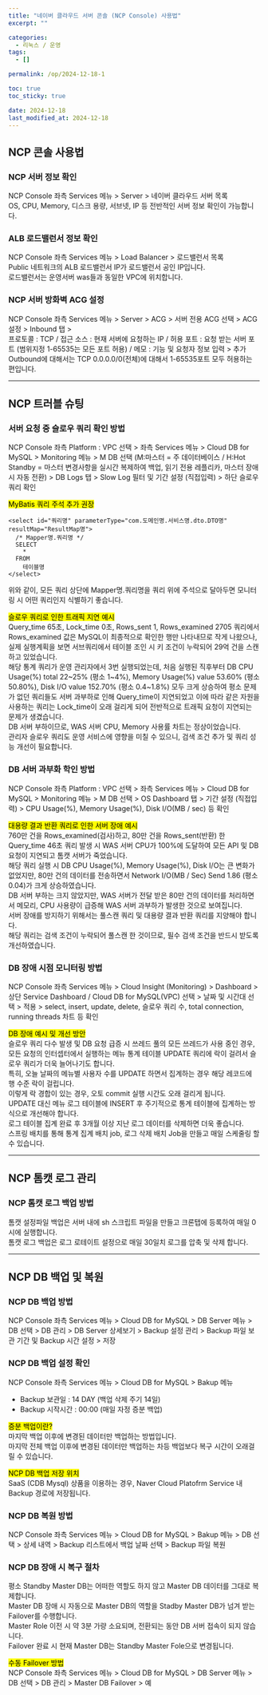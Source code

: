 ```yaml
---
title: "네이버 클라우드 서버 콘솔 (NCP Console) 사용법"
excerpt: ""

categories:
  - 리눅스 / 운영
tags:
  - []

permalink: /op/2024-12-18-1

toc: true
toc_sticky: true

date: 2024-12-18
last_modified_at: 2024-12-18
---
```


## NCP 콘솔 사용법

### NCP 서버 정보 확인
NCP Console 좌측 Services 메뉴 > Server > 네이버 클라우드 서버 목록  
OS, CPU, Memory, 디스크 용량, 서브넷, IP 등 전반적인 서버 정보 확인이 가능합니다.

### ALB 로드밸런서 정보 확인
NCP Console 좌측 Services 메뉴 > Load Balancer > 로드밸런서 목록  
Public 네트워크의 ALB 로드밸런서 IP가 로드밸런서 공인 IP입니다.  
로드밸런서는 운영서버 was들과 동일한 VPC에 위치합니다.

### NCP 서버 방화벽 ACG 설정
NCP Console 좌측 Services 메뉴 > Server > ACG > 서버 전용 ACG 선택 > ACG 설정 > Inbound 탭 >  
프로토콜 : TCP / 접근 소스 : 현재 서버에 요청하는 IP / 허용 포트 : 요청 받는 서버 포트 (범위지정 1-65535는 모든 포트 허용) / 메모 : 기능 및 요청자 정보 입력 > 추가  
Outbound에 대해서는 TCP 0.0.0.0/0(전체)에 대해서 1-65535포트 모두 허용하는 편입니다.

---

## NCP 트러블 슈팅

### 서버 요청 중 슬로우 쿼리 확인 방법
NCP Console 좌측 Platform : VPC 선택 > 좌측 Services 메뉴 > Cloud DB for MySQL > Monitoring 메뉴 > M DB 선택 (M:마스터 = 주 데이터베이스 / H:Hot Standby = 마스터 변경사항을 실시간 복제하여 백업, 읽기 전용 레플리카, 마스터 장애 시 자동 전환) > DB Logs 탭 > Slow Log 필터 및 기간 설정 (직접입력) > 하단 슬로우 쿼리 확인

<mark>MyBatis 쿼리 주석 추가 권장</mark>
```
<select id="쿼리명" parameterType="com.도메인명.서비스명.dto.DTO명" resultMap="ResultMap명">
  /* Mapper명.쿼리명 */
  SELECT
    *
  FROM
    테이블명
</select>
```
위와 같이, 모든 쿼리 상단에 Mapper명.쿼리명을 쿼리 위에 주석으로 달아두면 모니터링 시 어떤 쿼리인지 식별하기 좋습니다.

<mark>슬로우 쿼리로 인한 트래픽 지연 예시</mark>  
Query_time 65초, Lock_time 0초, Rows_sent 1, Rows_examined 2705 쿼리에서 Rows_examined 값은 MySQL이 최종적으로 확인한 행만 나타내므로 작게 나왔으나, 실제 실행계획을 보면 서브쿼리에서 테이블 조인 시 키 조건이 누락되어 29억 건을 스캔하고 있었습니다.  
해당 통계 쿼리가 운영 관리자에서 3번 실행되었는데, 처음 실행된 직후부터 DB CPU Usage(%) total 22~25% (평소 1~4%), Memory Usage(%) value 53.60% (평소 50.80%), Disk I/O value 152.70% (평소 0.4~1.8%) 모두 크게 상승하여 평소 문제가 없던 쿼리들도 서버 과부하로 인해 Query_time이 지연되었고 이에 따라 같은 자원을 사용하는 쿼리는 Lock_time이 오래 걸리게 되어 전반적으로 트래픽 요청이 지연되는 문제가 생겼습니다.  
DB 서버 부하이므로, WAS 서버 CPU, Memory 사용률 차트는 정상이었습니다.  
관리자 슬로우 쿼리도 운영 서비스에 영향을 미칠 수 있으니, 검색 조건 추가 및 쿼리 성능 개선이 필요합니다.

### DB 서버 과부화 학인 방법
NCP Console 좌측 Platform : VPC 선택 > 좌측 Services 메뉴 > Cloud DB for MySQL > Monitoring 메뉴 > M DB 선택 > OS Dashboard 탭 > 기간 설정 (직접입력) > CPU Usage(%), Memory Usage(%), Disk I/O(MB / sec) 등 확인

<mark>대용량 결과 반환 쿼리로 인한 서버 장애 예시</mark>  
760만 건을 Rows_examined(검사)하고, 80만 건을 Rows_sent(반환) 한 Query_time 46초 쿼리 발생 시 WAS 서버 CPU가 100%에 도달하여 모든 API 및 DB 요청이 지연되고 톰캣 서버가 죽었습니다.  
해당 쿼리 실행 시 DB CPU Usage(%), Memory Usage(%), Disk I/O는 큰 변화가 없었지만, 80만 건의 데이터를 전송하면서 Network I/O(MB / Sec) Send 1.86 (평소 0.04)가 크게 상승하였습니다.  
DB 서버 부하는 크지 않았지만, WAS 서버가 전달 받은 80만 건의 데이터를 처리하면서 메모리, CPU 사용량이 급증해 WAS 서버 과부하가 발생한 것으로 보여집니다.  
서버 장애를 방지하기 위해서는 풀스캔 쿼리 및 대용량 결과 반환 쿼리를 지양해야 합니다.  
해당 쿼리는 검색 조건이 누락되어 풀스캔 한 것이므로, 필수 검색 조건을 반드시 받도록 개선하였습니다.

### DB 장애 시점 모니터링 방법
NCP Console 좌측 Services 메뉴 > Cloud Insight (Monitoring) > Dashboard > 상단 Service Dashboard / Cloud DB for MySQL(VPC) 선택 > 날짜 및 시간대 선택 > 적용 > select, insert, update, delete, 슬로우 쿼리 수, total connection, running threads 차트 등 확인

<mark>DB 장애 예시 및 개선 방안</mark>  
슬로우 쿼리 다수 발생 및 DB 요청 급증 시 쓰레드 풀의 모든 쓰레드가 사용 중인 경우,  
모든 요청의 인터셉터에서 실행하는 메뉴 통계 테이블 UPDATE 쿼리에 락이 걸려서 슬로우 쿼리가 더욱 늘어나기도 합니다.  
특히, 오늘 날짜의 메뉴별 사용자 수를 UPDATE 하면서 집계하는 경우 해당 레코드에 행 수준 락이 걸립니다.  
이렇게 락 경합이 있는 경우, 오토 commit 실행 시간도 오래 걸리게 됩니다.  
UPDATE 대신 메뉴 로그 테이블에 INSERT 후 주기적으로 통계 테이블에 집계하는 방식으로 개선해야 합니다.  
로그 테이블 집계 완료 후 3개월 이상 지난 로그 데이터를 삭제하면 더욱 좋습니다.  
스프링 배치를 통해 통계 집계 배치 job, 로그 삭제 배치 Job을 만들고 매일 스케줄링 할 수 있습니다.

---

## NCP 톰캣 로그 관리

### NCP 톰캣 로그 백업 방법
톰캣 설정파일 백업은 서버 내에 sh 스크립트 파일을 만들고 크론탭에 등록하여 매일 0시에 실행합니다.  
톰캣 로그 백업은 로그 로테이트 설정으로 매일 30일치 로그를 압축 및 삭제 합니다.

---

## NCP DB 백업 및 복원

### NCP DB 백업 방법
NCP Console 좌측 Services 메뉴 > Cloud DB for MySQL > DB Server 메뉴 > DB 선택 > DB 관리 > DB Server 상세보기 > Backup 설정 관리 > Backup 파일 보관 기간 및 Backup 시간 설정 > 저장  

### NCP DB 백업 설정 확인
NCP Console 좌측 Services 메뉴 > Cloud DB for MySQL > Bakup 메뉴  
- Backup 보관일 : 14 DAY (백업 삭제 주기 14일)
- Backup 시작시간 : 00:00 (매일 자정 증분 백업)

<mark>증분 백업이란?</mark>  
마지막 백업 이후에 변경된 데이터만 백업하는 방법입니다.  
마지막 전체 백업 이후에 변경된 데이터만 백업하는 차등 백업보다 복구 시간이 오래걸릴 수 있습니다.

<mark>NCP DB 백업 저장 위치</mark>  
SaaS (CDB Mysql) 상품을 이용하는 경우, Naver Cloud Platofrm Service 내 Backup 경로에 저장됩니다.

### NCP DB 복원 방법
NCP Console 좌측 Services 메뉴 > Cloud DB for MySQL > Bakup 메뉴 > DB 선택 > 상세 내역 > Backup 리스트에서 백업 날짜 선택 > Backup 파일 복원

### NCP DB 장애 시 복구 절차
평소 Standby Master DB는 어떠한 역할도 하지 않고 Master DB 데이터를 그대로 복제합니다.  
Master DB 장애 시 자동으로 Master DB의 역할을 Stadby Master DB가 넘겨 받는 Failover를 수행합니다.  
Master Role 이전 시 약 3분 가량 소요되며, 전환되는 동안 DB 서버 접속이 되지 않습니다.  
Failover 완료 시 현재 Master DB는 Standby Master Fole으로 변경됩니다.

<mark>수동 Failover 방법</mark>  
NCP Console 좌측 Services 메뉴 > Cloud DB for MySQL > DB Server 메뉴 > DB 선택 > DB 관리 > Master DB Failover > 예

